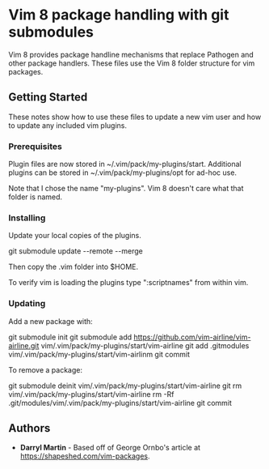 # Vim 8 package handling with git submodules

Vim 8 provides package handline mechanisms that replace Pathogen and other package handlers. These files use the Vim 8 folder structure for vim packages.

## Getting Started

These notes show how to use these files to update a new vim user and how to update any included vim plugins.

### Prerequisites

Plugin files are now stored in ~/.vim/pack/my-plugins/start. Additional plugins can be stored in ~/.vim/pack/my-plugins/opt for ad-hoc use.

Note that I chose the name "my-plugins". Vim 8 doesn't care what that folder is named.

### Installing

Update your local copies of the plugins.

 git submodule update --remote --merge

Then copy the .vim folder into $HOME.

To verify vim is loading the plugins type ":scriptnames" from within vim.

### Updating

Add a new package with:

 git submodule init
 git submodule add https://github.com/vim-airline/vim-airline.git vim/.vim/pack/my-plugins/start/vim-airline
 git add .gitmodules vim/.vim/pack/my-plugins/start/vim-airlinm
 git commit

To remove a package:

 git submodule deinit vim/.vim/pack/my-plugins/start/vim-airline
 git rm vim/.vim/pack/my-plugins/start/vim-airline
 rm -Rf .git/modules/vim/.vim/pack/my-plugins/start/vim-airline
 git commit

## Authors

* **Darryl Martin** - Based off of George Ornbo's article at https://shapeshed.com/vim-packages.
